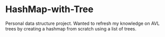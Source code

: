 # HashMap-with-Tree

Personal data structure project. Wanted to refresh my knowledge on AVL trees by creating a hashmap from scratch using a list of trees.
